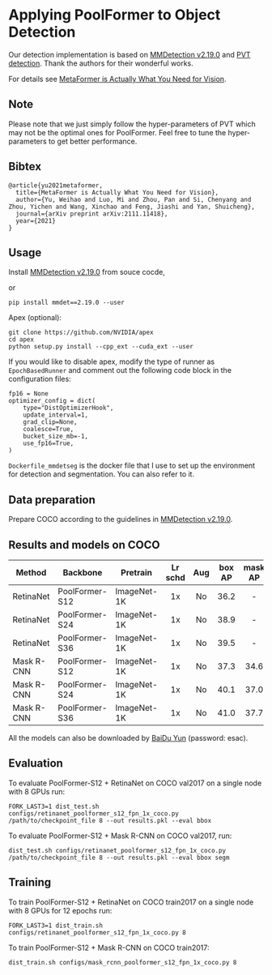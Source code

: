 # Applying PoolFormer to Object Detection

Our detection implementation is based on [MMDetection v2.19.0](https://github.com/open-mmlab/mmdetection/tree/v2.19.0) and [PVT detection](https://github.com/whai362/PVT/tree/v2/detection). Thank the authors for their wonderful works.

For details see [MetaFormer is Actually What You Need for Vision](https://arxiv.org/abs/2111.11418). 

## Note
Please note that we just simply follow the hyper-parameters of PVT which may not be the optimal ones for PoolFormer. 
Feel free to tune the hyper-parameters to get better performance. 


## Bibtex
```
@article{yu2021metaformer,
  title={MetaFormer is Actually What You Need for Vision},
  author={Yu, Weihao and Luo, Mi and Zhou, Pan and Si, Chenyang and Zhou, Yichen and Wang, Xinchao and Feng, Jiashi and Yan, Shuicheng},
  journal={arXiv preprint arXiv:2111.11418},
  year={2021}
}
```


## Usage

Install [MMDetection v2.19.0](https://github.com/open-mmlab/mmdetection/tree/v2.19.0) from souce cocde,

or

```
pip install mmdet==2.19.0 --user
```

Apex (optional):
```
git clone https://github.com/NVIDIA/apex
cd apex
python setup.py install --cpp_ext --cuda_ext --user
```

If you would like to disable apex, modify the type of runner as `EpochBasedRunner` and comment out the following code block in the configuration files:
```
fp16 = None
optimizer_config = dict(
    type="DistOptimizerHook",
    update_interval=1,
    grad_clip=None,
    coalesce=True,
    bucket_size_mb=-1,
    use_fp16=True,
)
```

`Dockerfile_mmdetseg` is the docker file that I use to set up the environment for detection and segmentation. You can also refer to it.

## Data preparation

Prepare COCO according to the guidelines in [MMDetection v2.19.0](https://github.com/open-mmlab/mmdetection/tree/v2.19.0).


## Results and models on COCO


| Method     | Backbone | Pretrain    | Lr schd | Aug | box AP | mask AP | Config                                               | Download |
|------------|----------|-------------|:-------:|:---:|:------:|:-------:|------------------------------------------------------|----------|
| RetinaNet  | PoolFormer-S12 | ImageNet-1K |    1x   |  No |  36.2  |    -    | [config](configs/retinanet_poolformer_s12_fpn_1x_coco.py) | [log](https://drive.google.com/file/d/1wdpzEmthjj8WJ99SnCLb32sF38FBbod7/view?usp=sharing) & [model](https://drive.google.com/file/d/1GKx4jbxdO4ClagPXXt7CoomrV4pOpqul/view?usp=sharing) |
| RetinaNet  | PoolFormer-S24 | ImageNet-1K |    1x   |  No |  38.9  |    -    | [config](configs/retinanet_poolformer_s24_fpn_1x_coco.py) | [log](https://drive.google.com/file/d/1eNlNM1HDBLWejhMgMETvkPxLvUcP0OZ9/view?usp=sharing) & [model](https://drive.google.com/file/d/1EjsWpdopem-xeLndPQnQcHp8aoEUHQXR/view?usp=sharing) |
| RetinaNet  | PoolFormer-S36 | ImageNet-1K |    1x   |  No |  39.5  |    -    | [config](configs/retinanet_poolformer_s36_fpn_1x_coco.py) | [log](https://drive.google.com/file/d/1qk-dSgfgYqFbo4zPu3Z3WdV7Kzm28_Xf/view?usp=sharing) & [model](https://drive.google.com/file/d/1EgJDCg7LXXnHdGdJaHyEnoBPm-fNG2bt/view?usp=sharing) |
| Mask R-CNN | PoolFormer-S12 | ImageNet-1K |    1x   |  No |  37.3 |   34.6  | [config](configs/mask_rcnn_poolformer_s12_fpn_1x_coco.py) | [log](https://drive.google.com/file/d/1UfIP32QmT7MxBL_AQ3z1h7L21xYlB6aJ/view?usp=sharing) & [model](https://drive.google.com/file/d/1-GSkqaS3SovfCVDsH8CzS1DikPX3cFTY/view?usp=sharing) |
| Mask R-CNN | PoolFormer-S24 | ImageNet-1K |    1x   |  No |  40.1  |   37.0  | [config](configs/mask_rcnn_poolformer_s24_fpn_1x_coco.py) | [log](https://drive.google.com/file/d/1yz6NPJ63ZlN02Oj2TY6KnjxK2Xg03BBa/view?usp=sharing) & [model](https://drive.google.com/file/d/10Br62EU-VErQq6rP67sf4qXJIBLOnmLT/view?usp=sharing) |
| Mask R-CNN | PoolFormer-S36 | ImageNet-1K |    1x   |  No |  41.0  |   37.7  | [config](configs/mask_rcnn_poolformer_s36_fpn_1x_coco.py) | [log](https://drive.google.com/file/d/1oac1AVJ9skQZp0yXjTYY9_IhM8AxHVjT/view?usp=sharing) & [model](https://drive.google.com/file/d/1LyJxcO0fw2hwZg9Z--Zbjbw3W7U4JyqT/view?usp=sharing) |


All the models can also be downloaded by [BaiDu Yun](https://pan.baidu.com/s/1HSaJtxgCkUlawurQLq87wQ) (password: esac).


## Evaluation
To evaluate PoolFormer-S12 + RetinaNet on COCO val2017 on a single node with 8 GPUs run:
```
FORK_LAST3=1 dist_test.sh configs/retinanet_poolformer_s12_fpn_1x_coco.py /path/to/checkpoint_file 8 --out results.pkl --eval bbox
```
To evaluate PoolFormer-S12 + Mask R-CNN on COCO val2017, run:
```
dist_test.sh configs/retinanet_poolformer_s12_fpn_1x_coco.py /path/to/checkpoint_file 8 --out results.pkl --eval bbox segm
```


## Training
To train PoolFormer-S12 + RetinaNet on COCO train2017 on a single node with 8 GPUs for 12 epochs run:

```
FORK_LAST3=1 dist_train.sh configs/retinanet_poolformer_s12_fpn_1x_coco.py 8
```

To train PoolFormer-S12 + Mask R-CNN on COCO train2017:
```
dist_train.sh configs/mask_rcnn_poolformer_s12_fpn_1x_coco.py 8
```
